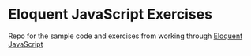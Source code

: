 # Eloquent JavaScript Exercises

Repo for the sample code and exercises from working through <a href="http://eloquentjavascript.net/" target="_blank">Eloquent JavaScript</a>